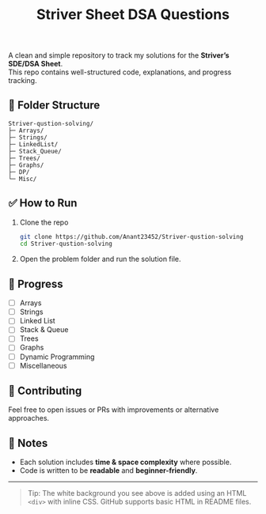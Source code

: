 <div align="center" style="background:selmon; padding: 24px; border-radius: 14px;">
  
# Striver Sheet DSA Questions

</div>

A clean and simple repository to track my solutions for the **Striver’s SDE/DSA Sheet**.  
This repo contains well-structured code, explanations, and progress tracking.

## 📁 Folder Structure
```
Striver-qustion-solving/
├─ Arrays/
├─ Strings/
├─ LinkedList/
├─ Stack_Queue/
├─ Trees/
├─ Graphs/
├─ DP/
└─ Misc/
```

## ✅ How to Run
1. Clone the repo
   ```bash
   git clone https://github.com/Anant23452/Striver-qustion-solving
   cd Striver-qustion-solving
   ```
2. Open the problem folder and run the solution file.

## 🧭 Progress
- [ ] Arrays
- [ ] Strings
- [ ] Linked List
- [ ] Stack & Queue
- [ ] Trees
- [ ] Graphs
- [ ] Dynamic Programming
- [ ] Miscellaneous

## 🤝 Contributing
Feel free to open issues or PRs with improvements or alternative approaches.

## 📝 Notes
- Each solution includes **time & space complexity** where possible.
- Code is written to be **readable** and **beginner-friendly**.

---

> Tip: The white background you see above is added using an HTML `<div>` with inline CSS. GitHub supports basic HTML in README files.
